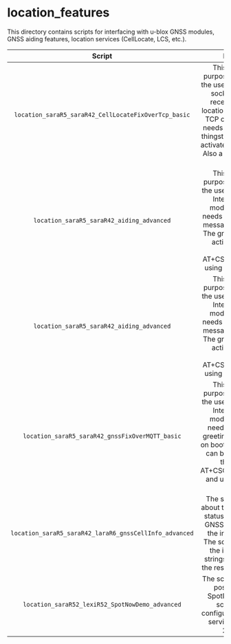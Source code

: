 # location_features

This directory contains scripts for interfacing with u-blox GNSS modules, GNSS aiding features, location services (CellLocate, LCS, etc.).


| **Script** | **Description** | **Modules** | **Tested On** |
| :---:  | :---:  | :---:  | :---:  |
| `location_saraR5_saraR42_CellLocateFixOverTcp_basic` | This script has the purpose to demonstrate the use of CellLocate and sockets to send the received CellLocate location to a server using TCP connection. Script needs a valid CellLocate thingstream token and an activated internal context. Also a server_ip address is needed. | All products | LARA-R6, LARA-L6, SARA-R5, SARA-R42 |
| `location_saraR5_saraR42_aiding_advanced` | This script has the purpose to demonstrate the use of the GNSS chip Integrated into the modules. This script needs a "Start!" greeting message active on boot. The greeting text can be activated using the command AT+CSGT=1,"Start!" and using a fixed baud rate. | SARA-R510M8S, SARA-R422M8S | SARA-R510M8S, SARA-R422M8S |
| `location_saraR5_saraR42_aiding_advanced` | This script has the purpose to demonstrate the use of the GNSS chip Integrated into the modules. This script needs a "Start!" greeting message active on boot. The greeting text can be activated using the command AT+CSGT=1,"Start!" and using a fixed baud rate. | SARA-R510M8S, SARA-R422M8S | SARA-R510M8S, SARA-R422M8S |
| `location_saraR5_saraR42_gnssFixOverMQTT_basic` | This script has the purpose to demonstrate the use of the GNSS chip Integrated into the modules. This script needs a "+STARTUP" greeting message active on boot. The greeting text can be activated using the command AT+CSGT=1,"+STARTUP" and using a fixed baud rate. | All products | SARA-R510M8S, SARA-R422M8S, SARA-R422M10S, SARA-R510S |
| `location_saraR5_saraR42_laraR6_gnssCellInfo_advanced` | The script retrives info about the mobile network status together with the GNSS position in which the info are collected. The script encapsuletes the info with two set strings in order to make the results easy to parse. | SARA-R5, SARA-R42, LARA-R6 | SARA-R5, SARA-R42, LARA-R6 |
| `location_saraR52_lexiR52_SpotNowDemo_advanced` | The script retrives a GPS position using the SpotNow sensor. The script needs the configured SpotNow ZTP service (info in UBX-22003096). | SARA-R520, LEXI-R520 | SARA-R520 |
